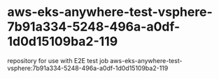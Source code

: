 # aws-eks-anywhere-test-vsphere-7b91a334-5248-496a-a0df-1d0d15109ba2-119
repository for use with E2E test job aws-eks-anywhere-test-vsphere:7b91a334-5248-496a-a0df-1d0d15109ba2-119

